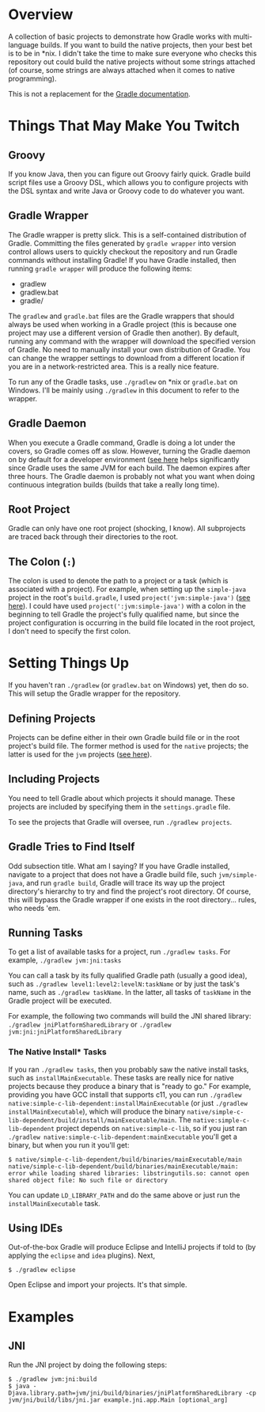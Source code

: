 # Overview
A collection of basic projects to demonstrate how Gradle works with
multi-language builds. If you want to build the native projects, then your best
bet is to be in \*nix. I didn't take the time to make sure everyone who checks
this repository out could build the native projects without some strings
attached (of course, some strings are always attached when it comes to native
programming).

This is not a replacement for the [Gradle
documentation](http://www.gradle.org/documentation).

# Things That May Make You Twitch

## Groovy
If you know Java, then you can figure out Groovy fairly quick. Gradle build
script files use a Groovy DSL, which allows you to configure projects with the
DSL syntax and write Java or Groovy code to do whatever you want.

## Gradle Wrapper
The Gradle wrapper is pretty slick. This is a self-contained distribution of
Gradle. Committing the files generated by `gradle wrapper` into version control
allows users to quickly checkout the repository and run Gradle commands without
installing Gradle! If you have Gradle installed, then running `gradle wrapper`
will produce the following items:

+ gradlew
+ gradlew.bat
+ gradle/

The `gradlew` and `gradle.bat` files are the Gradle wrappers that should always
be used when working in a Gradle project (this is because one project may use a
different version of Gradle then another). By default, running any command with
the wrapper will download the specified version of Gradle. No need to manually
install your own distribution of Gradle. You can change the wrapper settings to
download from a different location if you are in a network-restricted area.
This is a really nice feature.

To run any of the Gradle tasks, use `./gradlew` on \*nix or `gradle.bat` on
Windows. I'll be mainly using `./gradlew` in this document to refer to the
wrapper.

## Gradle Daemon
When you execute a Gradle command, Gradle is doing a lot under the covers, so
Gradle comes off as slow. However, turning the Gradle daemon on by default for
a developer environment ([see
here](https://github.com/k-mack/gradle-examples/blob/master/gradle.properties#L1)
helps significantly since Gradle uses the same JVM for each build. The daemon
expires after three hours. The Gradle daemon is probably not what you want when
doing continuous integration builds (builds that take a really long time).

## Root Project
Gradle can only have one root project (shocking, I know). All subprojects are
traced back through their directories to the root.

## The Colon (`:`)
The colon is used to denote the path to a project or a task (which is
associated with a project).  For example, when setting up the `simple-java`
project in the root's `build.gradle`, I used `project('jvm:simple-java')` ([see
here](https://github.com/k-mack/gradle-examples/blob/master/build.gradle#L49)).
I could have used `project(':jvm:simple-java')` with a colon in the beginning
to tell Gradle the project's fully qualified name, but since the project
configuration is occurring in the build file located in the root project, I
don't need to specify the first colon.

# Setting Things Up
If you haven't ran `./gradlew` (or `gradlew.bat` on Windows) yet, then do so.
This will setup the Gradle wrapper for the repository.

## Defining Projects
Projects can be define either in their own Gradle build file or in the root
project's build file. The former method is used for the `native` projects; the
latter is used for the `jvm` projects ([see
here](https://github.com/k-mack/gradle-examples/blob/master/build.gradle#L5)).

## Including Projects
You need to tell Gradle about which projects it should manage. These projects
are included by specifying them in the `settings.gradle` file.

To see the projects that Gradle will oversee, run `./gradlew projects`.

## Gradle Tries to Find Itself
Odd subsection title. What am I saying? If you have Gradle installed, navigate
to a project that does not have a Gradle build file, such `jvm/simple-java`,
and run `gradle build`, Gradle will trace its way up the project directory's
hierarchy to try and find the project's root directory. Of course, this will
bypass the Gradle wrapper if one exists in the root directory... rules, who
needs 'em.

## Running Tasks
To get a list of available tasks for a project, run `./gradlew tasks`. For
example, `./gradlew jvm:jni:tasks`

You can call a task by its fully qualified Gradle path (usually a good idea),
such as `./gradlew level1:level2:levelN:taskName` or by just the task's name,
such as `./gradlew taskName`. In the latter, all tasks of `taskName` in the
Gradle project will be executed.

For example, the following two commands will build the JNI shared library:
`./gradlew jniPlatformSharedLibrary` or `./gradlew
jvm:jni:jniPlatformSharedLibrary`

### The Native Install\* Tasks
If you ran `./gradlew tasks`, then you probably saw the native install tasks,
such as `installMainExecutable`. These tasks are really nice for native
projects because they produce a binary that is "ready to go." For example,
providing you have GCC install that supports c11, you can run `./gradlew
native:simple-c-lib-dependent:installMainExecutable` (or just `./gradlew
installMainExecutable`), which will produce the binary
`native/simple-c-lib-dependent/build/install/mainExecutable/main`. The
`native:simple-c-lib-dependent` project depends on `native:simple-c-lib`, so if
you just ran `./gradlew native:simple-c-lib-dependent:mainExecutable` you'll
get a binary, but when you run it you'll get:

    $ native/simple-c-lib-dependent/build/binaries/mainExecutable/main
    native/simple-c-lib-dependent/build/binaries/mainExecutable/main: error while loading shared libraries: libstringutils.so: cannot open shared object file: No such file or directory

You can update `LD_LIBRARY_PATH` and do the same above or just run the
`installMainExecutable` task.

## Using IDEs
Out-of-the-box Gradle will produce Eclipse and IntelliJ projects if told to (by
applying the `eclipse` and `idea` plugins). Next,

    $ ./gradlew eclipse

Open Eclipse and import your projects. It's that simple.

# Examples

## JNI
Run the JNI project by doing the following steps:

    $ ./gradlew jvm:jni:build
    $ java -Djava.library.path=jvm/jni/build/binaries/jniPlatformSharedLibrary -cp jvm/jni/build/libs/jni.jar example.jni.app.Main [optional_arg]

